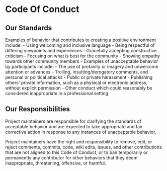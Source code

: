 <h1> Code Of Conduct </h1>

<h2> Our Standards </h2>
<p>
Examples of behavior that contributes to creating a positive environment include:
- Using welcoming and inclusive language
- Being respectful of differing viewpoints and experiences
- Gracefully accepting constructive criticism
- Focusing on what is best for the community
- Showing empathy towards other community members
- Examples of unacceptable behavior by participants include:
- The use of profanity or imagery and unwelcome attention or advances
- Trolling, insulting/derogatory comments, and personal or political attacks
- Public or private harassment
- Publishing others' private information, such as a physical or electronic address, without explicit permission
- Other conduct which could reasonably be considered inappropriate in a professional setting
</p>


<h2> Our Responsibilities </h2>
<p> Project maintainers are responsible for clarifying the standards of acceptable behavior and are expected to take appropriate and fair corrective action in response to any instances of unacceptable behavior. </p>

<p>
Project maintainers have the right and responsibility to remove, edit, or reject comments, commits, code, wiki edits, issues, and other contributions that are not aligned to this Code of Conduct, or to ban temporarily or permanently any contributor for other behaviors that they deem inappropriate, threatening, offensive, or harmful.
</p>